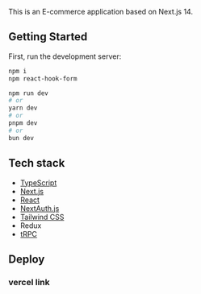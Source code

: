 This is an E-commerce application based on Next.js 14.

## Getting Started

First, run the development server:

```bash
npm i
npm react-hook-form

npm run dev
# or
yarn dev
# or
pnpm dev
# or
bun dev
```

## Tech stack

- [TypeScript](https://www.typescriptlang.org/)
- [Next.js](https://nextjs.org)
- [React](https://react.dev/)
- [NextAuth.js](https://next-auth.js.org)
- [Tailwind CSS](https://tailwindcss.com)
- Redux
- [tRPC](https://trpc.io)

## Deploy

### vercel link
